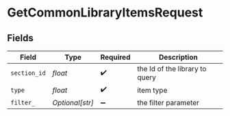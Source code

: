 # GetCommonLibraryItemsRequest


## Fields

| Field                          | Type                           | Required                       | Description                    |
| ------------------------------ | ------------------------------ | ------------------------------ | ------------------------------ |
| `section_id`                   | *float*                        | :heavy_check_mark:             | the Id of the library to query |
| `type`                         | *float*                        | :heavy_check_mark:             | item type                      |
| `filter_`                      | *Optional[str]*                | :heavy_minus_sign:             | the filter parameter           |